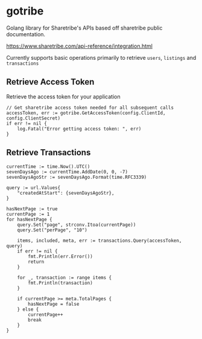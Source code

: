 # gotribe
Golang library for Sharetribe's APIs based off sharetribe public documentation.

https://www.sharetribe.com/api-reference/integration.html

Currently supports basic operations primarily to retrieve `users`, `listings` and `transactions`


## Retrieve Access Token 

Retrieve the access token for your application
```
// Get sharetribe access token needed for all subsequent calls
accessToken, err := gotribe.GetAccessToken(config.ClientId, config.ClientSecret)
if err != nil {
    log.Fatal("Error getting access token: ", err)
}
```

## Retrieve Transactions
```
currentTime := time.Now().UTC()
sevenDaysAgo := currentTime.AddDate(0, 0, -7)
sevenDaysAgoStr := sevenDaysAgo.Format(time.RFC3339)

query := url.Values{
    "createdAtStart": {sevenDaysAgoStr},
}

hasNextPage := true
currentPage := 1
for hasNextPage {
    query.Set("page", strconv.Itoa(currentPage))
    query.Set("perPage", "10")

    items, included, meta, err := transactions.Query(accessToken, query)
    if err != nil {
        fmt.Println(err.Error())
        return
    }

    for _, transaction := range items {
        fmt.Println(transaction)
    }

    if currentPage >= meta.TotalPages {
        hasNextPage = false
    } else {
        currentPage++
        break
    }
}
```




